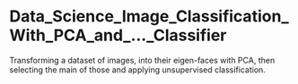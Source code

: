 # Data_Science_Image_Classification_With_PCA_and_..._Classifier
Transforming a dataset of images, into their eigen-faces with PCA, then selecting the main of those and applying unsupervised classification.
